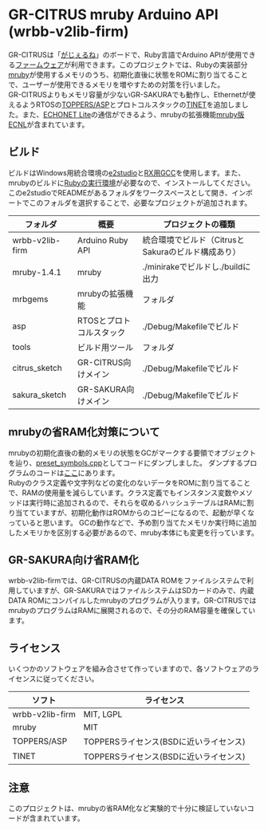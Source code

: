# GR-CITRUS mruby Arduino API (wrbb-v2lib-firm)

GR-CITRUSは「[がじぇるね](http://gadget.renesas.com/ja/)」のボードで、Ruby言語でArduino APIが使用できる[ファームウェア](https://github.com/wakayamarb/wrbb-v2lib-firm)が利用できます。このプロジェクトでは、Rubyの実装部分[mruby](https://github.com/mruby/mruby)が使用するメモリのうち、初期化直後に状態をROMに割り当てることで、ユーザーが使用できるメモリを増やすための対策を行いました。  
GR-CITRUSよりもメモリ容量が少ないGR-SAKURAでも動作し、Ethernetが使えるようRTOSの[TOPPERS/ASP](https://www.toppers.jp/asp-kernel.html)とプロトコルスタックの[TINET](http://www.toppers.jp/tinet.html)を追加しました。また、[ECHONET Lite](https://echonet.jp/)の通信ができるよう、mrubyの拡張機能[mruby版ECNL](https://github.com/h7ga40/mruECNL)が含まれています。

## ビルド

ビルドはWindows用統合環境の[e2studio](https://www.renesas.com/jp/ja/products/software-tools/tools/ide/e2studio.html)と[RX用GCC](https://gcc-renesas.com/ja/)を使用します。また、mrubyのビルドに[Rubyの実行環境](https://www.ruby-lang.org/ja/downloads/)が必要なので、インストールしてください。  
このe2studioでREADMEがあるフォルダをワークスペースとして開き、インポートでこのフォルダを選択することで、必要なプロジェクトが追加されます。

|フォルダ|概要|プロジェクトの種類|
--|--|--
|wrbb-v2lib-firm|Arduino Ruby API|統合環境でビルド（CitrusとSakuraのビルド構成あり）|
|mruby-1.4.1|mruby|./minirakeでビルドし./buildに出力|
|mrbgems|mrubyの拡張機能|フォルダ|
|asp|RTOSとプロトコルスタック|./Debug/Makefileでビルド|
|tools|ビルド用ツール|フォルダ|
|citrus_sketch|GR-CITRUS向けメイン|./Debug/Makefileでビルド|
|sakura_sketch|GR-SAKURA向けメイン|./Debug/Makefileでビルド|

## mrubyの省RAM化対策について

mrubyの初期化直後の動的メモリの状態をGCがマークする要領でオブジェクトを辿り、[preset_symbols.cpp](https://github.com/h7ga40/gr_citrus/citrus_sketch/blob/master/src/preset_symbols.cpp)としてコードにダンプしました。
ダンプするプログラムのコードは[ここ](https://github.com/h7ga40/BlocklyMruby/blob/master/msvc/mruby/objdump.c)にあります。  
Rubyのクラス定義や文字列などの変化のないデータをROMに割り当てることで、RAMの使用量を減らしています。クラス定義でもインスタンス変数やメソッドは実行時に追加されるので、それらを収めるハッシュテーブルはRAMに割り当てていますが、初期化動作はROMからのコピーになるので、起動が早くなっていると思います。
GCの動作などで、予め割り当てたメモリか実行時に追加したメモリかを区別する必要があるので、mruby本体にも変更を行っています。

## GR-SAKURA向け省RAM化

wrbb-v2lib-firmでは、GR-CITRUSの内蔵DATA ROMをファイルシステムで利用していますが、GR-SAKURAではファイルシステムはSDカードのみで、内蔵DATA ROMにコンパイルしたmrubyのプログラムが入ります。GR-CITRUSではmrubyのプログラムはRAMに展開されるので、その分のRAM容量を確保しています。

## ライセンス

いくつかのソフトウェアを組み合させて作っていますので、各ソフトウェアのライセンスに従ってください。

|ソフト|ライセンス|
--|--
|wrbb-v2lib-firm|MIT, LGPL|
|mruby|MIT|
|TOPPERS/ASP|TOPPERSライセンス(BSDに近いライセンス)|
|TINET|TOPPERSライセンス(BSDに近いライセンス)|

## 注意

このプロジェクトは、mrubyの省RAM化など実験的で十分に検証していないコードが含まれています。
